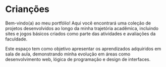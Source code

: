 # Crianções

Bem-vindo(a) ao meu portfólio!
Aqui você encontrará uma coleção de projetos desenvolvidos ao longo da minha trajetória acadêmica, incluindo sites e jogos básicos criados como parte das atividades e avaliações da faculdade.

Este espaço tem como objetivo apresentar os aprendizados adquiridos em sala de aula, demonstrando minha evolução em áreas como desenvolvimento web, lógica de programação e design de interfaces.
